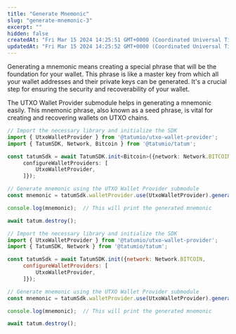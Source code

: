 ```yaml
---
title: "Generate Mnemonic"
slug: "generate-mnemonic-3"
excerpt: ""
hidden: false
createdAt: "Fri Mar 15 2024 14:25:51 GMT+0000 (Coordinated Universal Time)"
updatedAt: "Fri Mar 15 2024 14:25:52 GMT+0000 (Coordinated Universal Time)"
---
```

Generating a mnemonic means creating a special phrase that will be the foundation for your wallet. This phrase is like a master key from which all your wallet addresses and their private keys can be generated. It's a crucial step for ensuring the security and recoverability of your wallet.

The UTXO Wallet Provider submodule helps in generating a mnemonic easily. This mnemonic phrase, also known as a seed phrase, is vital for creating and recovering wallets on UTXO chains.

```typescript
// Import the necessary library and initialize the SDK
import { UtxoWalletProvider } from '@tatumio/utxo-wallet-provider';
import { TatumSDK, Network, Bitcoin } from '@tatumio/tatum';

const tatumSdk = await TatumSDK.init<Bitcoin>({network: Network.BITCOIN,
     configureWalletProviders: [
         UtxoWalletProvider,
     ]});

// Generate mnemonic using the UTXO Wallet Provider submodule
const mnemonic = tatumSdk.walletProvider.use(UtxoWalletProvider).generateMnemonic();

console.log(mnemonic);  // This will print the generated mnemonic

await tatum.destroy();
```
```javascript
// Import the necessary library and initialize the SDK
import { UtxoWalletProvider } from '@tatumio/utxo-wallet-provider';
import { TatumSDK, Network } from '@tatumio/tatum';

const tatumSdk = await TatumSDK.init({network: Network.BITCOIN,
     configureWalletProviders: [
         UtxoWalletProvider,
     ]});

// Generate mnemonic using the UTXO Wallet Provider submodule
const mnemonic = tatumSdk.walletProvider.use(UtxoWalletProvider).generateMnemonic();

console.log(mnemonic);  // This will print the generated mnemonic

await tatum.destroy();
```
